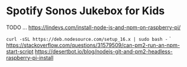 # Spotify Sonos Jukebox for Kids

TODO ...
https://lindevs.com/install-node-js-and-npm-on-raspberry-pi/

`curl -sSL https://deb.nodesource.com/setup_16.x | sudo bash -`
`
https://stackoverflow.com/questions/31579509/can-pm2-run-an-npm-start-script
https://desertbot.io/blog/nodejs-git-and-pm2-headless-raspberry-pi-install
